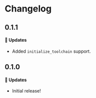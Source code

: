 # Changelog

## 0.1.1

#### 🚀 Updates

- Added `initialize_toolchain` support.

## 0.1.0

#### 🚀 Updates

- Initial release!
